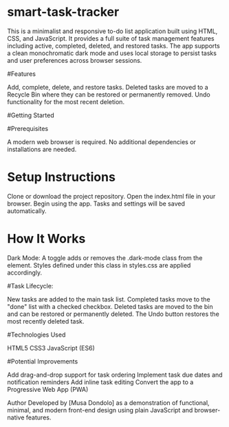 # smart-task-tracker

This is a minimalist and responsive to-do list application built using HTML, CSS, and JavaScript. It provides a full suite of task management features including active, completed, deleted, and restored tasks. The app supports a clean monochromatic dark mode and uses local storage to persist tasks and user preferences across browser sessions.

#Features

Add, complete, delete, and restore tasks.
Deleted tasks are moved to a Recycle Bin where they can be restored or permanently removed.
Undo functionality for the most recent deletion.

#Getting Started

#Prerequisites

A modern web browser is required. No additional dependencies or installations are needed.

# Setup Instructions
Clone or download the project repository.
Open the index.html file in your browser.
Begin using the app. Tasks and settings will be saved automatically.

# How It Works

Dark Mode: A toggle adds or removes the .dark-mode class from the <body> element. Styles defined under this class in styles.css are applied accordingly.

#Task Lifecycle:

New tasks are added to the main task list.
Completed tasks move to the "done" list with a checked checkbox.
Deleted tasks are moved to the bin and can be restored or permanently deleted.
The Undo button restores the most recently deleted task.

#Technologies Used

HTML5
CSS3
JavaScript (ES6)

#Potential Improvements

Add drag-and-drop support for task ordering
Implement task due dates and notification reminders
Add inline task editing
Convert the app to a Progressive Web App (PWA)

Author
Developed by [Musa Dondolo] as a demonstration of functional, minimal, and modern front-end design using plain JavaScript and browser-native features.
